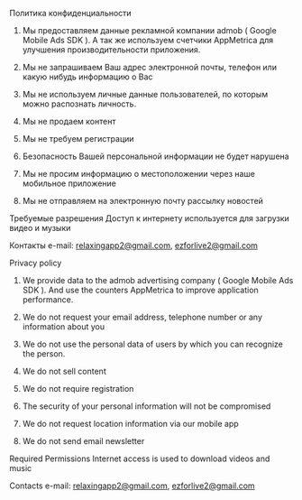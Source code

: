 Политика конфиденциальности
1. Мы предоставляем данные рекламной компании admob ( Google Mobile Ads SDK ). А так же используем счетчики AppMetrica для улучшения производительности приложения. 

2. Мы не запрашиваем Ваш адрес электронной почты, телефон или какую нибудь информацию о Вас

3. Мы не используем личные данные пользователей, по которым можно распознать личность.

4. Мы не продаем контент

5. Мы не требуем регистрации

6. Безопасность Вашей персональной информации не будет нарушена

7. Мы не просим информацию о местоположении через наше мобильное приложение

8. Мы не отправляем на электронную почту рассылку новостей

Требуемые разрешения
Доступ к интернету используется для загрузки видео и музыки

Контакты
e-mail: relaxingapp2@gmail.com, ezforlive2@gmail.com

Privacy policy
1. We provide data to the admob advertising company (  Google Mobile Ads SDK ). And use the counters AppMetrica to improve application performance.

2. We do not request your email address, telephone number or any information about you

3. We do not use the personal data of users by which you can recognize the person.

4. We do not sell content

5. We do not require registration

6. The security of your personal information will not be compromised

7. We do not request location information via our mobile app

8. We do not send email newsletter

Required Permissions
Internet access is used to download videos and music

Contacts
e-mail: relaxingapp2@gmail.com, ezforlive2@gmail.com
